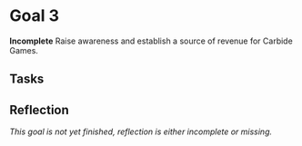 # Goal 3
**Incomplete**
Raise awareness and establish a source of revenue for Carbide Games.

## Tasks

## Reflection
*This goal is not yet finished, reflection is either incomplete or missing.*
